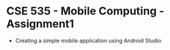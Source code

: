 # CSE 535 - Mobile Computing - Assignment1 

- Creating a simple mobile application using Android Studio
